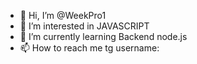 - 👋 Hi, I’m @WeekPro1
- 👀 I’m interested in JAVASCRIPT
- 🌱 I’m currently learning Backend node.js
- 📫 How to reach me tg username: 

<!---
WeekPro1/WeekPro1 is a ✨ special ✨ repository because its `README.md` (this file) appears on your GitHub profile.
You can click the Preview link to take a look at your changes.
--->
